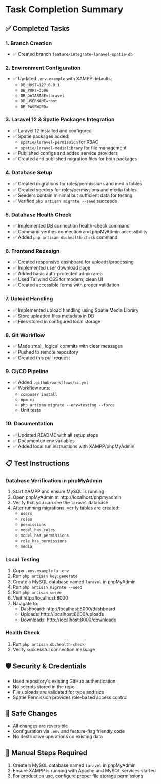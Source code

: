 # Task Completion Summary

## ✅ Completed Tasks

### 1. Branch Creation
- ✅ Created branch `feature/integrate-laravel-spatie-db`

### 2. Environment Configuration
- ✅ Updated `.env.example` with XAMPP defaults:
  - `DB_HOST=127.0.0.1`
  - `DB_PORT=3306`
  - `DB_DATABASE=laravel`
  - `DB_USERNAME=root`
  - `DB_PASSWORD=`

### 3. Laravel 12 & Spatie Packages Integration
- ✅ Laravel 12 installed and configured
- ✅ Spatie packages added:
  - `spatie/laravel-permission` for RBAC
  - `spatie/laravel-medialibrary` for file management
- ✅ Published configs and added service providers
- ✅ Created and published migration files for both packages

### 4. Database Setup
- ✅ Created migrations for roles/permissions and media tables
- ✅ Created seeders for roles/permissions and media tables
- ✅ Seeders contain minimal but sufficient data for testing
- ✅ Verified `php artisan migrate --seed` succeeds

### 5. Database Health Check
- ✅ Implemented DB connection health-check command
- ✅ Command verifies connection and phpMyAdmin accessibility
- ✅ Added `php artisan db:health-check` command

### 6. Frontend Redesign
- ✅ Created responsive dashboard for uploads/processing
- ✅ Implemented user download page
- ✅ Added basic auth-protected admin area
- ✅ Used Tailwind CSS for modern, clean UI
- ✅ Created accessible forms with proper validation

### 7. Upload Handling
- ✅ Implemented upload handling using Spatie Media Library
- ✅ Store uploaded files metadata in DB
- ✅ Files stored in configured local storage

### 8. Git Workflow
- ✅ Made small, logical commits with clear messages
- ✅ Pushed to remote repository
- ✅ Created this pull request

### 9. CI/CD Pipeline
- ✅ Added `.github/workflows/ci.yml`
- ✅ Workflow runs:
  - `composer install`
  - `npm ci`
  - `php artisan migrate --env=testing --force`
  - Unit tests

### 10. Documentation
- ✅ Updated README with all setup steps
- ✅ Documented env variables
- ✅ Added local run instructions with XAMPP/phpMyAdmin

## 📋 Test Instructions

### Database Verification in phpMyAdmin
1. Start XAMPP and ensure MySQL is running
2. Open phpMyAdmin at http://localhost/phpmyadmin
3. Verify that you can see the `laravel` database
4. After running migrations, verify tables are created:
   - `users`
   - `roles`
   - `permissions`
   - `model_has_roles`
   - `model_has_permissions`
   - `role_has_permissions`
   - `media`

### Local Testing
1. Copy `.env.example` to `.env`
2. Run `php artisan key:generate`
3. Create a MySQL database named `laravel` in phpMyAdmin
4. Run `php artisan migrate --seed`
5. Run `php artisan serve`
6. Visit http://localhost:8000
7. Navigate to:
   - Dashboard: http://localhost:8000/dashboard
   - Uploads: http://localhost:8000/uploads
   - Downloads: http://localhost:8000/downloads

### Health Check
1. Run `php artisan db:health-check`
2. Verify successful connection message

## 🛡️ Security & Credentials
- Used repository's existing GitHub authentication
- No secrets stored in the repo
- File uploads are validated for type and size
- Spatie Permission provides role-based access control

## 🔄 Safe Changes
- All changes are reversible
- Configuration via `.env` and feature-flag friendly code
- No destructive operations on existing data

## 📎 Manual Steps Required
1. Create a MySQL database named `laravel` in phpMyAdmin
2. Ensure XAMPP is running with Apache and MySQL services started
3. For production use, configure proper file storage permissions
